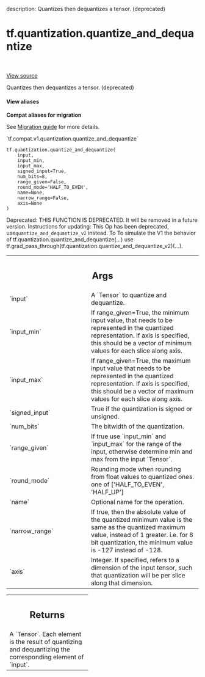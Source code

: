 description: Quantizes then dequantizes a tensor. (deprecated)

<div itemscope itemtype="http://developers.google.com/ReferenceObject">
<meta itemprop="name" content="tf.quantization.quantize_and_dequantize" />
<meta itemprop="path" content="Stable" />
</div>

# tf.quantization.quantize_and_dequantize

<!-- Insert buttons and diff -->

<table class="tfo-notebook-buttons tfo-api nocontent" align="left">

</table>

<a target="_blank" class="external" href="/code/stable/tensorflow/python/ops/array_ops.py">View source</a>



Quantizes then dequantizes a tensor. (deprecated)


<section class="expandable">
  <h4 class="showalways">View aliases</h4>
  <p>
<b>Compat aliases for migration</b>
<p>See
<a href="https://www.tensorflow.org/guide/migrate">Migration guide</a> for
more details.</p>
<p>`tf.compat.v1.quantization.quantize_and_dequantize`</p>
</p>
</section>

<pre class="devsite-click-to-copy prettyprint lang-py tfo-signature-link">
<code>tf.quantization.quantize_and_dequantize(
    input,
    input_min,
    input_max,
    signed_input=True,
    num_bits=8,
    range_given=False,
    round_mode=&#x27;HALF_TO_EVEN&#x27;,
    name=None,
    narrow_range=False,
    axis=None
)
</code></pre>



<!-- Placeholder for "Used in" -->

Deprecated: THIS FUNCTION IS DEPRECATED. It will be removed in a future version.
Instructions for updating:
This Op has been deprecated, use`quantize_and_dequantize_v2` instead. To To simulate the V1 the behavior of tf.quantization.quantize_and_dequantize(...) use tf.grad_pass_through(tf.quantization.quantize_and_dequantize_v2)(...).

<!-- Tabular view -->
 <table class="responsive fixed orange">
<colgroup><col width="214px"><col></colgroup>
<tr><th colspan="2"><h2 class="add-link">Args</h2></th></tr>

<tr>
<td>
`input`<a id="input"></a>
</td>
<td>
A `Tensor` to quantize and dequantize.
</td>
</tr><tr>
<td>
`input_min`<a id="input_min"></a>
</td>
<td>
If range_given=True, the minimum input value, that needs to be
represented in the quantized representation. If axis is specified, this
should be a vector of minimum values for each slice along axis.
</td>
</tr><tr>
<td>
`input_max`<a id="input_max"></a>
</td>
<td>
If range_given=True, the maximum input value that needs to be
represented in the quantized representation. If axis is specified, this
should be a vector of maximum values for each slice along axis.
</td>
</tr><tr>
<td>
`signed_input`<a id="signed_input"></a>
</td>
<td>
True if the quantization is signed or unsigned.
</td>
</tr><tr>
<td>
`num_bits`<a id="num_bits"></a>
</td>
<td>
The bitwidth of the quantization.
</td>
</tr><tr>
<td>
`range_given`<a id="range_given"></a>
</td>
<td>
If true use `input_min` and `input_max` for the range of the
input, otherwise determine min and max from the input `Tensor`.
</td>
</tr><tr>
<td>
`round_mode`<a id="round_mode"></a>
</td>
<td>
Rounding mode when rounding from float values to quantized ones.
one of ['HALF_TO_EVEN', 'HALF_UP']
</td>
</tr><tr>
<td>
`name`<a id="name"></a>
</td>
<td>
Optional name for the operation.
</td>
</tr><tr>
<td>
`narrow_range`<a id="narrow_range"></a>
</td>
<td>
If true, then the absolute value of the quantized minimum
value is the same as the quantized maximum value, instead of 1 greater.
i.e. for 8 bit quantization, the minimum value is -127 instead of -128.
</td>
</tr><tr>
<td>
`axis`<a id="axis"></a>
</td>
<td>
Integer. If specified, refers to a dimension of the input tensor, such
that quantization will be per slice along that dimension.
</td>
</tr>
</table>



<!-- Tabular view -->
 <table class="responsive fixed orange">
<colgroup><col width="214px"><col></colgroup>
<tr><th colspan="2"><h2 class="add-link">Returns</h2></th></tr>
<tr class="alt">
<td colspan="2">
A `Tensor`. Each element is the result of quantizing and dequantizing the
corresponding element of `input`.
</td>
</tr>

</table>


